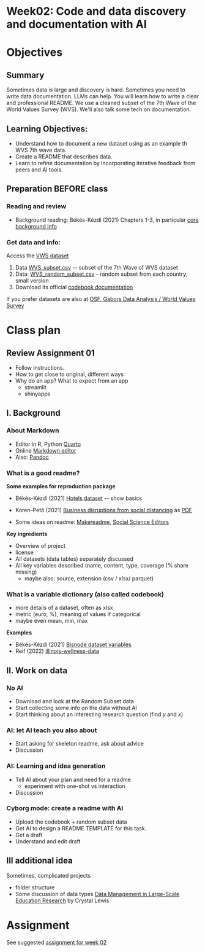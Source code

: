 # Week02: Code and data discovery and documentation with AI

# Objectives 

## Summary

Sometimes data is large and discovery is hard. Sometimes you need to write data documentation. LLMs can help. You will learn how to write a clear and professional README. We use a cleaned subset of the 7th Wave of the World Values Survey (WVS). We'll also talk some tech on documentation. 

## Learning Objectives:

* Understand how to document a new dataset using as an example th WVS 7th wave data.
* Create a README that describes data.
* Learn to refine documentation by incorporating iterative feedback from peers and AI tools.

## Preparation BEFORE class

### Reading and review

* Background reading: Békés-Kézdi (2021) Chapters 1-3, in particular [core background info](/week02/assets/da-background.md) 
  
### Get data and info: 

Access the [VWS dataset](/data/VWS)
1. Data [WVS_subset.csv](/data/VWS/WVS_subset.csv)   --  subset of the 7th Wave of WVS dataset
2. Data: [WVS_random_subset.csv](/data/VWS/WVS_random_subset500.csv) - random subset from each country, small version
3. Download its official [codebook documentation](/data/VWS/codebook.pdf) 

If you prefer datasets are also at [OSF, Gabors Data Analysis / World Values Survey](https://osf.io/mfd6s/)

# Class plan 

## Review Assignment 01

* Follow instructions.
* How to get close to original, different ways
* Why do an app? What to expect from an app
  * streamlit
  * shinyapps 

## I. Background

### About Markdown

* Editor in R, Python [Quarto](https://quarto.org/)
* Online [Markdown editor](https://jbt.github.io/markdown-editor/)
* Also: [Pandoc](https://pandoc.org/) 

### What is a good readme?

**Some examples for reproduction package**

* Békés-Kézdi (2021) [Hotels dataset](https://gabors-data-analysis.com/datasets/hotels-europe/) -- show basics
* Koren-Pető (2021) [Business disruptions from social distancing](https://zenodo.org/records/4016325/preview/README.md?include_deleted=0) as [PDF](https://zenodo.org/records/4016325/files/README.pdf?download=1)

* Some ideas on readme:  [Makereadme](https://www.makeareadme.com/), [Social Science Editors](https://social-science-data-editors.github.io/template_README/)


**Key ingredients**

* Overview of project
* license 
* All datasets (data tables) separately discussed
* All key variables described (name, content, type, coverage (% share missing)
  * maybe also: source, extension (csv / xlsx/ parquet)

### What is a variable dictionary (also called codebook)

* more details of a dataset, often as xlsx
* metric (euro, %), meaning of values if categorical
* maybe even mean, min, max

**Examples**

* Békés-Kézdi (2021) [Bisnode dataset variables](https://osf.io/9a3t4)
* Reif (2022) [illinois-wellness-data](https://github.com/reifjulian/illinois-wellness-data/blob/master/data/codebooks/firm_admin.codebook.txt)

## II. Work on data

### No AI

* Download and look at the Random Subset data
* Start collecting some info on the data without AI
* Start thinking about an interesting research question (find $y$ and $x$)

### AI: let AI teach you also about

* Start asking for skeleton readme, ask about advice 
* Discussion

### AI: Learning and idea generation

* Tell AI about your plan and need for a readme
  * experiment with one-shot vs interaction
* Discussion


### Cyborg mode: create a readme with AI

* Upload the codebook + random subset data
* Get AI to design a README TEMPLATE for this task. 
* Get a draft
* Understand and edit draft

## III additional idea

Sometimes, complicated projects

* folder structure
* Some discussion of data types [Data Management in Large-Scale Education Research](https://datamgmtinedresearch.com/structure) by Crystal Lewis


# Assignment

See suggested [assignment for week 02](assignment/assignment_02.md)

